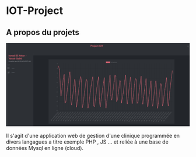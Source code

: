 # IOT-Project
## A propos du projets

<div id="about-the-project"></div>
<img src="./Result.png">

Il s'agit d'une application web de gestion d'une clinique programmée en divers langagues a titre exemple PHP , JS ... et reliée à une base de données Mysql en ligne (cloud).
